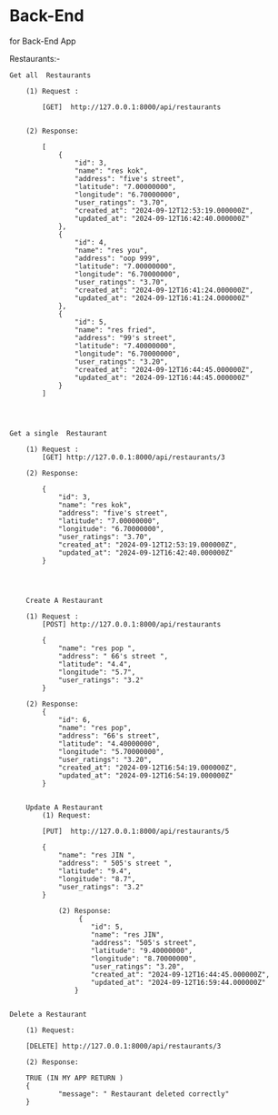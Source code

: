 # Back-End
for Back-End App




Restaurants:-

    Get all  Restaurants

        (1) Request :

            [GET]  http://127.0.0.1:8000/api/restaurants


        (2) Response:

            [
                {
                    "id": 3,
                    "name": "res kok",
                    "address": "five's street",
                    "latitude": "7.00000000",
                    "longitude": "6.70000000",
                    "user_ratings": "3.70",
                    "created_at": "2024-09-12T12:53:19.000000Z",
                    "updated_at": "2024-09-12T16:42:40.000000Z"
                },
                {
                    "id": 4,
                    "name": "res you",
                    "address": "oop 999",
                    "latitude": "7.00000000",
                    "longitude": "6.70000000",
                    "user_ratings": "3.70",
                    "created_at": "2024-09-12T16:41:24.000000Z",
                    "updated_at": "2024-09-12T16:41:24.000000Z"
                },
                {
                    "id": 5,
                    "name": "res fried",
                    "address": "99's street",
                    "latitude": "7.40000000",
                    "longitude": "6.70000000",
                    "user_ratings": "3.20",
                    "created_at": "2024-09-12T16:44:45.000000Z",
                    "updated_at": "2024-09-12T16:44:45.000000Z"
                }
            ]




    Get a single  Restaurant

        (1) Request : 
            [GET] http://127.0.0.1:8000/api/restaurants/3

        (2) Response:

            {
                "id": 3,
                "name": "res kok",
                "address": "five's street",
                "latitude": "7.00000000",
                "longitude": "6.70000000",
                "user_ratings": "3.70",
                "created_at": "2024-09-12T12:53:19.000000Z",
                "updated_at": "2024-09-12T16:42:40.000000Z"
            }




        Create A Restaurant

        (1) Request : 
            [POST] http://127.0.0.1:8000/api/restaurants

            {
                "name": "res pop ",
                "address": " 66's street ",
                "latitude": "4.4",
                "longitude": "5.7",
                "user_ratings": "3.2"
            }
        
        (2) Response:
            {
                "id": 6,
                "name": "res pop",
                "address": "66's street",
                "latitude": "4.40000000",
                "longitude": "5.70000000",
                "user_ratings": "3.20",
                "created_at": "2024-09-12T16:54:19.000000Z",
                "updated_at": "2024-09-12T16:54:19.000000Z"
            }


        Update A Restaurant 
            (1) Request: 

            [PUT]  http://127.0.0.1:8000/api/restaurants/5

            {
                "name": "res JIN ",
                "address": " 505's street ",
                "latitude": "9.4",
                "longitude": "8.7",
                "user_ratings": "3.2"
            }

                (2) Response:
                     {
                        "id": 5,
                        "name": "res JIN",
                        "address": "505's street",
                        "latitude": "9.40000000",
                        "longitude": "8.70000000",
                        "user_ratings": "3.20",
                        "created_at": "2024-09-12T16:44:45.000000Z",
                        "updated_at": "2024-09-12T16:59:44.000000Z"
                    }


    Delete a Restaurant

        (1) Request: 

        [DELETE] http://127.0.0.1:8000/api/restaurants/3

        (2) Response:

        TRUE (IN MY APP RETURN )
        {
                "message": " Restaurant deleted correctly"
        }

